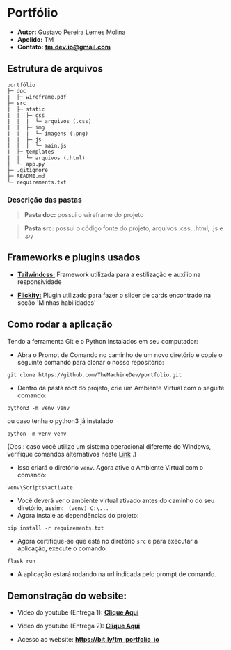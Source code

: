 # Portfólio

- **Autor:** Gustavo Pereira Lemes Molina
- **Apelido:** TM
- **Contato:** **tm.dev.io@gmail.com**

## Estrutura de arquivos

```
portfólio
├─ doc
|  ├─ wireframe.pdf
├─ src
|  ├─ static
|  |  ├─ css
|  |  |  └─ arquivos (.css)
|  |  ├─ img
|  |  |  └─ imagens (.png)
|  |  ├─ js
|  |  |  └─ main.js  
|  ├─ templates
|  |  └─ arquivos (.html)
|  └─ app.py
├─ .gitignore
├─ README.md
└─ requirements.txt
 ```
### Descrição das pastas
 > **Pasta doc:** possui o wireframe do projeto

 > **Pasta src:** possui o código fonte do projeto, arquivos .css, .html, .js e .py


## Frameworks e plugins usados
- **[Tailwindcss:](https://tailwindcss.com/)** Framework utilizada para a estilização e auxílio na responsividade

- **[Flickity:](https://flickity.metafizzy.co/)** Plugin utilizado para fazer o slider de cards encontrado na seção 'Minhas habilidades' 


## Como rodar a aplicação

Tendo a ferramenta Git e o Python instalados em seu computador:
- Abra o Prompt de Comando no caminho de um novo diretório e copie o seguinte comando para clonar o nosso repositório:

```
git clone https://github.com/TheMachineDev/portfolio.git
```
- Dentro da pasta root do projeto, crie um Ambiente Virtual com o seguite comando:
```
python3 -m venv venv
```
ou caso tenha o python3 já instalado
```
python -m venv venv
```
(Obs.: caso você utilize um sistema operacional diferente do Windows, verifique comandos alternativos neste [Link](https://docs.python.org/pt-br/3/library/venv.html) .)
- Isso criará o diretório  ```venv```. Agora ative o Ambiente Virtual com o comando:
```
venv\Scripts\activate
```
- Você deverá ver o ambiente virtual ativado antes do caminho do seu diretório, assim:
``` (venv) C:\...```
- Agora instale as dependências do projeto:
``` 
pip install -r requirements.txt
```
- Agora certifique-se que está no diretório ```src``` e para executar a aplicação, execute o comando:
```
flask run
```
- A aplicação estará rodando na url indicada pelo prompt de comando.


## Demonstração do website:

- Video do youtube (Entrega 1): **[Clique Aqui](https://youtu.be/bQM_nEK4sHw)**

- Video do youtube (Entrega 2): **[Clique Aqui](https://youtu.be/iFodw-A0v_c)**


- Acesso ao website: **https://bit.ly/tm_portfolio_io**
